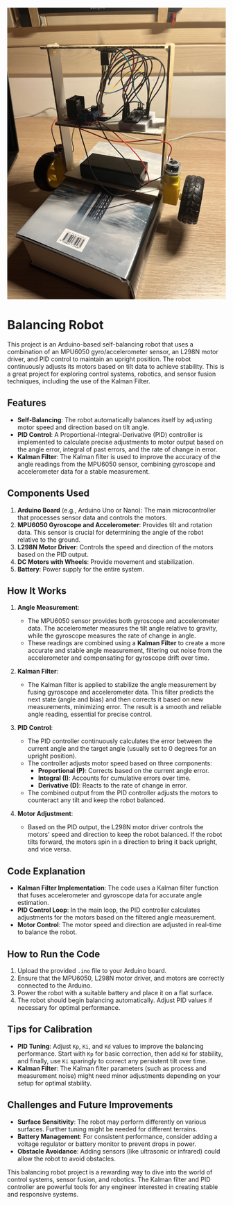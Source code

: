 ![Balancing Robot](IMG_1569.jpg)

# Balancing Robot

This project is an Arduino-based self-balancing robot that uses a combination of an MPU6050 gyro/accelerometer sensor, an L298N motor driver, and PID control to maintain an upright position. The robot continuously adjusts its motors based on tilt data to achieve stability. This is a great project for exploring control systems, robotics, and sensor fusion techniques, including the use of the Kalman Filter.

## Features

- **Self-Balancing**: The robot automatically balances itself by adjusting motor speed and direction based on tilt angle.
- **PID Control**: A Proportional-Integral-Derivative (PID) controller is implemented to calculate precise adjustments to motor output based on the angle error, integral of past errors, and the rate of change in error.
- **Kalman Filter**: The Kalman filter is used to improve the accuracy of the angle readings from the MPU6050 sensor, combining gyroscope and accelerometer data for a stable measurement.

## Components Used

1. **Arduino Board** (e.g., Arduino Uno or Nano): The main microcontroller that processes sensor data and controls the motors.
2. **MPU6050 Gyroscope and Accelerometer**: Provides tilt and rotation data. This sensor is crucial for determining the angle of the robot relative to the ground.
3. **L298N Motor Driver**: Controls the speed and direction of the motors based on the PID output.
4. **DC Motors with Wheels**: Provide movement and stabilization.
5. **Battery**: Power supply for the entire system.

## How It Works

1. **Angle Measurement**:
   - The MPU6050 sensor provides both gyroscope and accelerometer data. The accelerometer measures the tilt angle relative to gravity, while the gyroscope measures the rate of change in angle.
   - These readings are combined using a **Kalman Filter** to create a more accurate and stable angle measurement, filtering out noise from the accelerometer and compensating for gyroscope drift over time.

2. **Kalman Filter**:
   - The Kalman filter is applied to stabilize the angle measurement by fusing gyroscope and accelerometer data. This filter predicts the next state (angle and bias) and then corrects it based on new measurements, minimizing error. The result is a smooth and reliable angle reading, essential for precise control.

3. **PID Control**:
   - The PID controller continuously calculates the error between the current angle and the target angle (usually set to 0 degrees for an upright position).
   - The controller adjusts motor speed based on three components:
     - **Proportional (P)**: Corrects based on the current angle error.
     - **Integral (I)**: Accounts for cumulative errors over time.
     - **Derivative (D)**: Reacts to the rate of change in error.
   - The combined output from the PID controller adjusts the motors to counteract any tilt and keep the robot balanced.

4. **Motor Adjustment**:
   - Based on the PID output, the L298N motor driver controls the motors' speed and direction to keep the robot balanced. If the robot tilts forward, the motors spin in a direction to bring it back upright, and vice versa.

## Code Explanation

- **Kalman Filter Implementation**: The code uses a Kalman filter function that fuses accelerometer and gyroscope data for accurate angle estimation.
- **PID Control Loop**: In the main loop, the PID controller calculates adjustments for the motors based on the filtered angle measurement.
- **Motor Control**: The motor speed and direction are adjusted in real-time to balance the robot.

## How to Run the Code

1. Upload the provided `.ino` file to your Arduino board.
2. Ensure that the MPU6050, L298N motor driver, and motors are correctly connected to the Arduino.
3. Power the robot with a suitable battery and place it on a flat surface.
4. The robot should begin balancing automatically. Adjust PID values if necessary for optimal performance.

## Tips for Calibration

- **PID Tuning**: Adjust `Kp`, `Ki`, and `Kd` values to improve the balancing performance. Start with `Kp` for basic correction, then add `Kd` for stability, and finally, use `Ki` sparingly to correct any persistent tilt over time.
- **Kalman Filter**: The Kalman filter parameters (such as process and measurement noise) might need minor adjustments depending on your setup for optimal stability.

## Challenges and Future Improvements

- **Surface Sensitivity**: The robot may perform differently on various surfaces. Further tuning might be needed for different terrains.
- **Battery Management**: For consistent performance, consider adding a voltage regulator or battery monitor to prevent drops in power.
- **Obstacle Avoidance**: Adding sensors (like ultrasonic or infrared) could allow the robot to avoid obstacles.

This balancing robot project is a rewarding way to dive into the world of control systems, sensor fusion, and robotics. The Kalman filter and PID controller are powerful tools for any engineer interested in creating stable and responsive systems.


